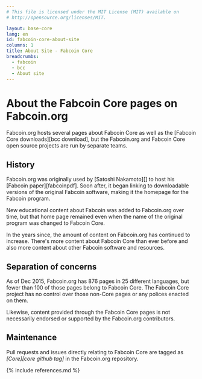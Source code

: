 ```yaml
---
# This file is licensed under the MIT License (MIT) available on
# http://opensource.org/licenses/MIT.

layout: base-core
lang: en
id: fabcoin-core-about-site
columns: 1
title: About Site - Fabcoin Core
breadcrumbs:
  - fabcoin
  - bcc
  - About site
---
```

# About the Fabcoin Core pages on Fabcoin.org

Fabcoin.org hosts several pages about Fabcoin Core as well as the
[Fabcoin Core downloads][bcc download], but the Fabcoin.org and Fabcoin
Core open source projects are run by separate teams.

## History

Fabcoin.org was originally used by [Satoshi Nakamoto][] to host his
[Fabcoin paper][fabcoinpdf]. Soon after, it began linking to
downloadable versions of the original Fabcoin software, making it the
homepage for the Fabcoin program.

New educational content about Fabcoin was added to Fabcoin.org over
time, but that home page remained even when the name of the original
program was changed to Fabcoin Core.

In the years since, the amount of content on Fabcoin.org has continued
to increase.  There's more content about Fabcoin Core than ever before
and also more content about other Fabcoin software and resources.

## Separation of concerns

As of Dec 2015, Fabcoin.org has 876 pages in 25 different languages,
but fewer than 100 of those pages belong to Fabcoin Core. The Fabcoin
Core project has no control over those non-Core pages or any polices
enacted on them.

Likewise, content provided through the Fabcoin Core pages is not
necessarily endorsed or supported by the Fabcoin.org contributors.

## Maintenance

Pull requests and issues directly relating to Fabcoin Core are tagged as
*[Core][core github tag]* in the Fabcoin.org repository.

{% include references.md %}

